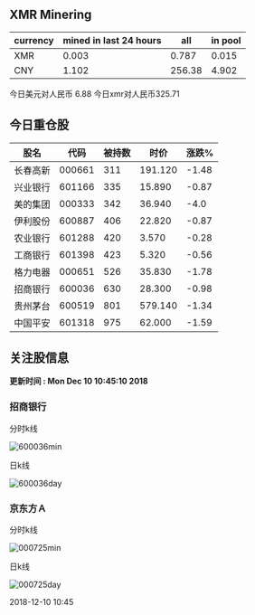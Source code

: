 ## XMR Minering

|currency|mined in last 24 hours|all|in pool|
|---|---|---|---|
|XMR|0.003|0.787|0.015|
|CNY|1.102|256.38|4.902|

今日美元对人民币 6.88	今日xmr对人民币325.71


## 今日重仓股 

|股名|代码|被持数|时价|涨跌%|
|---|---|---|---|---|
|长春高新|000661|311|191.120|-1.48|
|兴业银行|601166|335|15.890|-0.87|
|美的集团|000333|342|36.940|-4.0|
|伊利股份|600887|406|22.820|-0.87|
|农业银行|601288|420|3.570|-0.28|
|工商银行|601398|423|5.320|-0.56|
|格力电器|000651|526|35.830|-1.78|
|招商银行|600036|630|28.300|-0.98|
|贵州茅台|600519|801|579.140|-1.34|
|中国平安|601318|975|62.000|-1.59|

## 关注股信息
**更新时间 : Mon Dec 10 10:45:10 2018**
### 招商银行 
分时k线

![600036min](http://image.sinajs.cn/newchart/min/n/sh600036.gif)

日k线

![600036day](http://image.sinajs.cn/newchart/daily/n/sh600036.gif)

### 京东方Ａ 
分时k线

![000725min](http://image.sinajs.cn/newchart/min/n/sz000725.gif)

日k线

![000725day](http://image.sinajs.cn/newchart/daily/n/sz000725.gif)

2018-12-10 10:45
